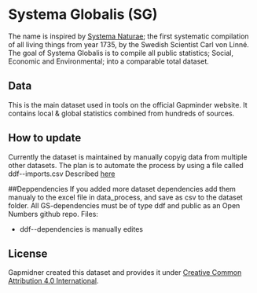 # Systema Globalis (SG)
The name is inspired by [Systema Naturae](https://en.wikipedia.org/wiki/Systema_Naturae); the first systematic compilation of all living things from year 1735, by the Swedish Scientist Carl von Linné. The goal of Systema Globalis is to compile all public statistics; Social, Economic and Environmental; into a comparable total dataset.

## Data
This is the main dataset used in tools on the official Gapminder website. It contains local &amp; global statistics combined from hundreds of sources.

## How to update
Currently the dataset is maintained by manually copyig data from multiple other datasets.
The plan is to automate the process by using a file called ddf--imports.csv
Described [here](https://github.com/open-numbers/Data-Description-Format-DDF/wiki/File:-ddf-imports)

##Deppendencies
If you added more dataset dependencies add them manualy to the excel file in data_process, and save as csv to the dataset folder. All GS-dependencies must be of type ddf and public as an Open Numbers github repo.
Files:
* ddf--dependencies is manually edites

## License
Gapmidner created this dataset and provides it under [Creative Common Attribution 4.0 International][CC].

[CC]: https://creativecommons.org/licenses/by/4.0/
